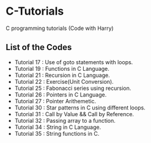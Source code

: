 # C-Tutorials
C programming tutorials (Code with Harry)


## List of the Codes
<ul>
  <li>Tutorial 17 : Use of goto statements with loops.</li>
  <li>Tutorial 19 : Functions in C Language.</li>
  <li>Tutorial 21 : Recursion in C Language.</li>
  <li>Tutorial 22 : Exercise(Unit Conversion).</li>
  <li>Tutorial 25 : Fabonacci series using recursion.</li>
  <li>Tutorial 26 : Pointers in C Language.</li>
  <li>Tutorial 27 : Pointer Arithemetic.</li>
  <li>Tutorial 30 : Star patterns in C using different loops.</li>
  <li>Tutorial 31 : Call by Value && Call by Reference.</li>
  <li>Tutorial 32 : Passing array to a function.</li>
  <li>Tutorial 34 : String in C Language.</li>
  <li>Tutorial 35 : String functions in C.</li>
</ul>

